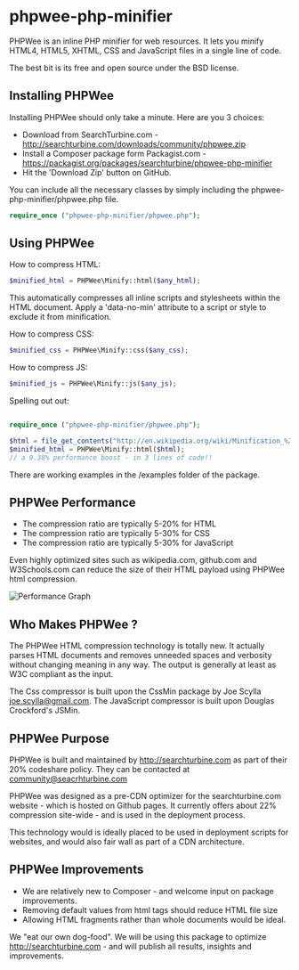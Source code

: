 # phpwee-php-minifier



PHPWee is an inline PHP minifier for web resources.  It lets you minify HTML4, HTML5, XHTML, CSS and JavaScript files in a single line of code.

The best bit is its free and open source under the BSD license.




## Installing PHPWee

Installing PHPWee should only take a minute. Here are you 3 choices:

- Download from SearchTurbine.com - http://searchturbine.com/downloads/community/phpwee.zip
- Install a Composer package form Packagist.com - https://packagist.org/packages/searchturbine/phpwee-php-minifier
- Hit the 'Download Zip' button on GitHub.


You can include all the necessary classes by simply including the phpwee-php-minifier/phpwee.php file.

```php
require_once ("phpwee-php-minifier/phpwee.php");
```



##  Using PHPWee

How to compress HTML:
```php
$minified_html = PHPWee\Minify::html($any_html);
```

This automatically compresses all inline scripts and stylesheets within the HTML document.   Apply a 'data-no-min' attribute to a script or style to exclude it from minification.

How to compress CSS:
```php
$minified_css = PHPWee\Minify::css($any_css);
```


How to compress JS:
```php
$minified_js = PHPWee\Minify::js($any_js);
```

Spelling out out:

```php

require_once ("phpwee-php-minifier/phpwee.php");

$html = file_get_contents("http://en.wikipedia.org/wiki/Minification_%28programming%29");
$minified_html = PHPWee\Minify::html($html);
// a 9.38% performance boost - in 3 lines of code!!

```

There are working examples in the /examples folder of the package.




## PHPWee Performance


- The compression ratio are typically 5-20% for HTML
- The compression ratio are typically 5-30% for CSS
- The compression ratio are typically 5-30% for JavaScript

Even highly optimized sites such as wikipedia.com, github.com and W3Schools.com can reduce the size of their HTML payload using PHPWee html compression. 


![Performance Graph ](http://searchturbine.com/assets/phpwee/phpwee-performace.png)




## Who Makes PHPWee ?

The PHPWee HTML compression technology is totally new.  It actually parses HTML documents and removes unneeded spaces and verbosity without changing meaning in any way.  The output is generally at least as W3C compliant as the input.  


The Css compressor is built upon the CssMin package by Joe Scylla <joe.scylla@gmail.com>.  The JavaScript compressor is built upon  Douglas Crockford's JSMin.

## PHPWee Purpose


PHPWee is built and maintained by http://searchturbine.com as part of their 20% codeshare policy.  They can be contacted at community@seacrhturbine.com


PHPWee was designed as a pre-CDN optimizer for the searchturbine.com website - which is hosted on Github pages.  It currently offers about 22% compression site-wide - and is used in the deployment process.

This technology would is ideally placed to be used in deployment scripts for websites, and would also fair wall as part of a CDN architecture.

 
## PHPWee Improvements

- We are relatively new to Composer - and welcome input on package improvements.
- Removing default values from html tags should reduce HTML file size
- Allowing HTML fragments rather than whole documents would be ideal.


We "eat our own dog-food".    We will be using this package to optimize http://searchturbine.com - and will publish all results, insights and improvements.



